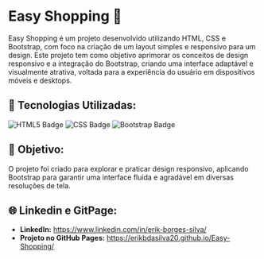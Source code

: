 <h1>Easy Shopping 🛒</h1>

<p>
Easy Shopping é um projeto desenvolvido utilizando HTML, CSS e Bootstrap, com foco na criação de um layout simples e responsivo para um design. 
Este projeto tem como objetivo aprimorar os conceitos de design responsivo e a integração do Bootstrap, criando uma interface adaptável e visualmente atrativa, 
voltada para a experiência do usuário em dispositivos móveis e desktops.
</p>

<h2>🔨 Tecnologias Utilizadas:</h2>
<p>
  <img src="https://img.shields.io/badge/html5-e34f26?style=for-the-badge&logo=html5&logoColor=white" alt="HTML5 Badge">
  <img src="https://img.shields.io/badge/css-2965f1?style=for-the-badge&logo=css3&logoColor=white" alt="CSS Badge">
  <img src="https://img.shields.io/badge/bootstrap-563d7c?style=for-the-badge&logo=bootstrap&logoColor=white" alt="Bootstrap Badge">
</p>

<h2>🎯 Objetivo:</h2>
<p>
O projeto foi criado para explorar e praticar design responsivo, aplicando Bootstrap para garantir uma interface fluida e agradável em diversas resoluções de tela.
</p>

<h2>🌐 Linkedin e GitPage:</h2>
<ul>
  <li><strong>LinkedIn:</strong> <a href="https://www.linkedin.com/in/erik-borges-silva/" target="_blank">https://www.linkedin.com/in/erik-borges-silva/</a></li>
  <li><strong>Projeto no GitHub Pages:</strong> <a href="https://erikbdasilva20.github.io/Easy-Shopping/" target="_blank">https://erikbdasilva20.github.io/Easy-Shopping/</a></li>
</ul>
